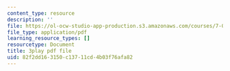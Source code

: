 ```yaml
---
content_type: resource
description: ''
file: https://ol-ocw-studio-app-production.s3.amazonaws.com/courses/7-01sc-fundamentals-of-biology-fall-2011/82f2dd163150c13711cd4b03f76afa82_YCeKtM6Hnmc.pdf
file_type: application/pdf
learning_resource_types: []
resourcetype: Document
title: 3play pdf file
uid: 82f2dd16-3150-c137-11cd-4b03f76afa82
---
```

